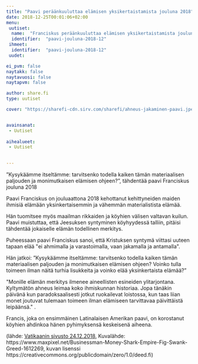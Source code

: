 ```yaml
---
title: "Paavi peräänkuuluttaa elämisen yksikertaistamista jouluna 2018"
date: 2018-12-25T00:01:06+02:00
menu:
 uutiset:
  name:  "Franciskus peräänkuuluttaa elämisen yksikertaistamista jouluna 2018"
  identifier:  "paavi-jouluna-2018-12"
 ihmeet:
  identifier:  "paavi-jouluna-2018-12"
 uudet:

ei_pvm: false
naytakk: false
naytavuosi: false
naytapvm: false

author: share.fi
type: uutiset

cover: "https://sharefi-cdn.sirv.com/sharefi/ahneus-jakaminen-paavi.jpeg"


avainsanat:
 - Uutiset
 
aihealueet:
 - Uutiset
 

---
```


<div class="alustus"><p>”Kysykäämme itseltämme: tarvitsenko todella kaiken tämän materiaalisen paljouden ja monimutkaisen elämisen ohjeen?”, tähdentää paavi Franciskus jouluna 2018</p>
</div>
<p>

Paavi Franciskus on jouluaattona 2018 kehottanut kehittyneiden maiden ihmisiä elämään yksinkertaisemmin ja vähemmän materialistista elämää.

Hän tuomitsee myös maailman rikkaiden ja köyhien välisen valtavan kuilun. Paavi muistuttaa, että Jeesuksen syntyminen köyhyydessä talliin, pitäisi tähdentää jokaiselle elämän todellinen merkitys.

Puheessaan paavi Franciskus sanoi, että Kristuksen syntymä viittasi uuteen tapaan elää "ei ahmimalla ja varastoimalla, vaan jakamalla ja antamalla".

Hän jatkoi: ”Kysykäämme itseltämme: tarvitsenko todella kaiken tämän materiaalisen paljouden ja monimutkaisen elämisen ohjeen? Voinko tulla toimeen ilman näitä turhia lisukkeita ja voinko elää yksinkertaista elämää?”

"Monille elämän merkitys ilmenee aineellisten esineiden ylitarjontana. Kyltymätön ahneus leimaa koko ihmiskunnan historiaa. Jopa tänäkin päivänä kun paradoksaalisesti jotkut ruokailevat loistossa, kun taas liian monet joutuvat tulemaan toimeen ilman elämiseen tarvittavaa päivittäistä leipäänsä."
.

Francis, joka on ensimmäinen Latinalaisen Amerikan paavi, on korostanut köyhien ahdinkoa hänen pyhimyksensä keskeisenä aiheena.




<p>(lähde: <a href="https://w2.vatican.va/content/francesco/en/homilies/2018/documents/papa-francesco_20181224_omelia-natale.html"  target="_blank" rel="nofollow noopener" class="external">Vatikaanin sivusto 24.12.2018</a>, Kuvalähde: https://www.maxpixel.net/Businessman-Money-Shark-Empire-Fig-Swank-Greed-1612269, kuvan lisenssi https://creativecommons.org/publicdomain/zero/1.0/deed.fi)
</p>

